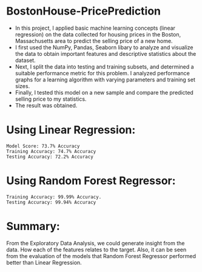 # BostonHouse-PricePrediction

- In this project, I applied basic machine learning concepts (linear regression) on the data collected for housing prices in the Boston, Massachusetts area to predict the selling price of a new home.
- I first used the NumPy, Pandas, Seaborn libary to analyze and visualize the data to obtain important features and descriptive statistics about the dataset. 
- Next, I split the data into testing and training subsets, and determined a suitable performance metric for this problem. I analyzed performance graphs for a learning algorithm with varying parameters and training set sizes. 
- Finally, I tested this model on a new sample and compare the predicted selling price to my statistics. 
- The result was obtained.


# Using Linear Regression:
```
Model Score: 73.7% Accuracy
Training Accuracy: 74.7% Accuracy
Testing Accuracy: 72.2% Accuracy
```

# Using Random Forest Regressor:
```
Training Accuracy: 99.99% Accuracy.
Testing Accuracy: 99.94% Accuracy
```
# Summary:

From the Exploratory Data Analysis, we could generate insight from the data. How each of the features relates to the target. Also, it can be seen from the evaluation of the models that Random Forest Regressor performed better than Linear Regression.
